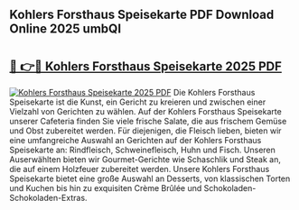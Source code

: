 ## Kohlers Forsthaus Speisekarte PDF Download Online 2025 umbQI

# <h2><a href="http://gcaab6.nevu.top/?p=Kohlers+Forsthaus+Speisekarte">🔗 👉🔴 Kohlers Forsthaus Speisekarte 2025 PDF</a></h2>

[![Kohlers Forsthaus Speisekarte 2025 PDF](https://i.imgur.com/dBaPXMq.png)](http://gcaab6.nevu.top/?p=Kohlers+Forsthaus+Speisekarte)
Die Kohlers Forsthaus Speisekarte ist die Kunst, ein Gericht zu kreieren und zwischen einer Vielzahl von Gerichten zu wählen. Auf der Kohlers Forsthaus Speisekarte unserer Cafeteria finden Sie viele frische Salate, die aus frischem Gemüse und Obst zubereitet werden. Für diejenigen, die Fleisch lieben, bieten wir eine umfangreiche Auswahl an Gerichten auf der Kohlers Forsthaus Speisekarte an: Rindfleisch, Schweinefleisch, Huhn und Fisch. Unseren Auserwählten bieten wir Gourmet-Gerichte wie Schaschlik und Steak an, die auf einem Holzfeuer zubereitet werden. Unsere Kohlers Forsthaus Speisekarte bietet eine große Auswahl an Desserts, von klassischen Torten und Kuchen bis hin zu exquisiten Crème Brûlée und Schokoladen-Schokoladen-Extras.
